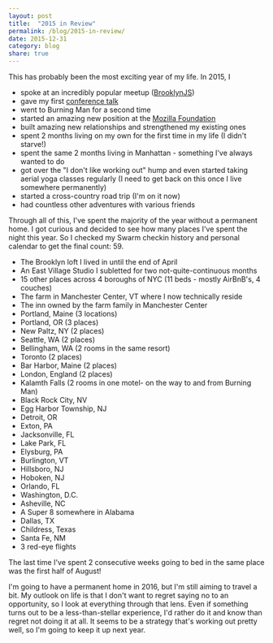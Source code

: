 ```yaml
---
layout: post
title:  "2015 in Review"
permalink: /blog/2015-in-review/
date: 2015-12-31
category: blog
share: true
---
```


This has probably been the most exciting year of my life. In 2015, I

* spoke at an incredibly popular meetup ([BrooklynJS](http://brooklynjs.com/))
* gave my first [conference talk](http://2015.cascadiajs.com/speakers/alan-mooiman)
* went to Burning Man for a second time
* started an amazing new position at the [Mozilla Foundation](https://www.mozilla.org/en-US/foundation/)
* built amazing new relationships and strengthened my existing ones
* spent 2 months living on my own for the first time in my life (I didn't starve!)
* spent the same 2 months living in Manhattan -  something I've always wanted to do
* got over the "I don't like working out" hump and even started taking aerial yoga classes regularly (I need to get back on this once I live somewhere permanently)
* started a cross-country road trip (I'm on it now)
* had countless other adventures with various friends

Through all of this, I've spent the majority of the year without a permanent home. I got curious and decided to see how many places I've spent the night this year. So I checked my Swarm checkin history and personal calendar to get the final count: 59.

* The Brooklyn loft I lived in until the end of April
* An East Village Studio I subletted for two not-quite-continuous months
* 15 other places across 4 boroughs of NYC (11 beds - mostly AirBnB's, 4 couches)
* The farm in Manchester Center, VT where I now technically reside
* The inn owned by the farm family in Manchester Center
* Portland, Maine (3 locations)
* Portland, OR (3 places)
* New Paltz, NY (2 places)
* Seattle, WA (2 places)
* Bellingham, WA (2 rooms in the same resort)
* Toronto (2 places)
* Bar Harbor, Maine (2 places)
* London, England (2 places)
* Kalamth Falls (2 rooms in one motel- on the way to and from Burning Man)
* Black Rock City, NV
* Egg Harbor Township, NJ
* Detroit, OR
* Exton, PA
* Jacksonville, FL
* Lake Park, FL
* Elysburg, PA
* Burlington, VT
* Hillsboro, NJ
* Hoboken, NJ
* Orlando, FL
* Washington, D.C.
* Asheville, NC
* A Super 8 somewhere in Alabama
* Dallas, TX
* Childress, Texas
* Santa Fe, NM
* 3 red-eye flights

The last time I've spent 2 consecutive weeks going to bed in the same place was the first half of August!

I'm going to have a permanent home in 2016, but I'm still aiming to travel a bit. My outlook on life is that I don't want to regret saying no to an opportunity, so I look at everything through that lens. Even if something turns out to be a less-than-stellar experience, I'd rather do it and know than regret not doing it at all. It seems to be a strategy that's working out pretty well, so I'm going to keep it up next year.